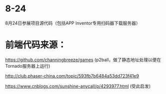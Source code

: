 # 8-24
8月24日参展项目源代码（包括APP Inventor专用扫码器下载服务器）

# 前端代码来源：
https://github.com/channingbreeze/games (p2ball，做了静态地址处理以便在Tornado服务器上运行)

http://club.phaser-china.com/topic/593fb7b6484a53dd723f41e9

https://www.cnblogs.com/sunshine-anycall/p/4293977.html (受此启发)
